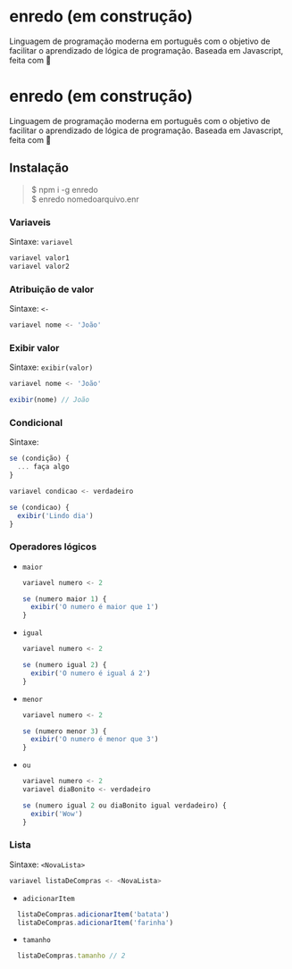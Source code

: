 # enredo (em construção)
Linguagem de programação moderna em português com o objetivo de facilitar o aprendizado de lógica de programação. Baseada em Javascript, feita com 💚

# enredo (em construção)
Linguagem de programação moderna em português com o objetivo de facilitar o aprendizado de lógica de programação. Baseada em Javascript, feita com 💚

## Instalação
>$ npm i -g enredo  
>$ enredo nomedoarquivo.enr  

### Variaveis
Sintaxe: `variavel`  
```javascript
variavel valor1
variavel valor2
```

### Atribuição de valor
Sintaxe: `<-`  
```javascript
variavel nome <- 'João'
```
### Exibir valor
Sintaxe: `exibir(valor)`  
```javascript
variavel nome <- 'João'

exibir(nome) // João
```

### Condicional
Sintaxe: 
```javascript
se (condição) {
  ... faça algo
}
```
```javascript
variavel condicao <- verdadeiro

se (condicao) {
  exibir('Lindo dia')
}
```

### Operadores lógicos
* `maior`  
  ```javascript
  variavel numero <- 2
  
  se (numero maior 1) {
    exibir('O numero é maior que 1')
  }
  ```
* `igual`  
  ```javascript
  variavel numero <- 2
  
  se (numero igual 2) {
    exibir('O numero é igual á 2')
  }
  ```
* `menor`  
  ```javascript
  variavel numero <- 2
  
  se (numero menor 3) {
    exibir('O numero é menor que 3')
  }
  ```
* `ou`  
  ```javascript
  variavel numero <- 2
  variavel diaBonito <- verdadeiro

  se (numero igual 2 ou diaBonito igual verdadeiro) {
    exibir('Wow')
  }
  ```

### Lista
Sintaxe: `<NovaLista>`  
```javascript
variavel listaDeCompras <- <NovaLista>
```
  * `adicionarItem`
  ```javascript
    listaDeCompras.adicionarItem('batata')
    listaDeCompras.adicionarItem('farinha')
  ```
  * `tamanho`
  ```javascript
    listaDeCompras.tamanho // 2
  ```
